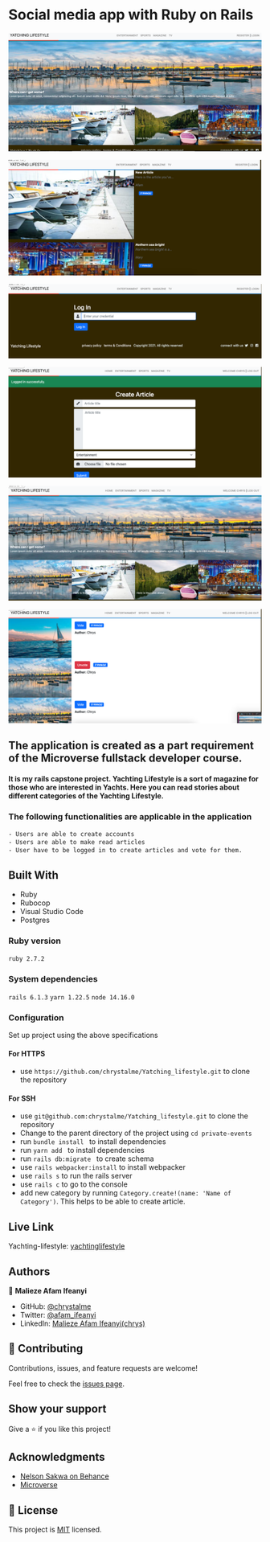 # Social media app with Ruby on Rails

![screenshot](./app/assets/images/Screenshot-2.png)

![screenshot](./app/assets/images/Screenshot-3.png)

![screenshot](./app/assets/images/Screenshot-4.png)

![screenshot](./app/assets/images/Screenshot-5.png)

![screenshot](./app/assets/images/Screenshot-6.png)

![screenshot](./app/assets/images/Screenshot-7.png)

## The application is created as a part requirement of the Microverse fullstack developer course.

#### It is my rails capstone project. Yachting Lifestyle is a sort of magazine for those who are interested in Yachts. Here you can read stories about different categories of the Yachting Lifestyle.

### The following functionalities are applicable in the application

    - Users are able to create accounts
    - Users are able to make read articles
    - User have to be logged in to create articles and vote for them.

## Built With

- Ruby
- Rubocop
- Visual Studio Code
- Postgres

### Ruby version

`ruby 2.7.2`

### System dependencies

`rails 6.1.3`
`yarn 1.22.5`
`node 14.16.0`

### Configuration

Set up project using the above specifications

#### For HTTPS

- use `https://github.com/chrystalme/Yatching_lifestyle.git` to clone the repository

#### For SSH

- use `git@github.com:chrystalme/Yatching_lifestyle.git` to clone the repository
- Change to the parent directory of the project using
  `cd private-events`
- run `bundle install ` to install dependencies
- run `yarn add ` to install dependencies
- run `rails db:migrate ` to create schema
- use `rails webpacker:install` to install webpacker
- use `rails s` to run the rails server
- use `rails c` to go to the console
- add new category by running `Category.create!(name: 'Name of Category')`. This helps to be able to create article.

## Live Link
Yachting-lifestyle: [yachtinglifestyle](http://yachting-lifestyle.herokuapp.com/)

## Authors

👤 **Malieze Afam Ifeanyi**

- GitHub: [@chrystalme](https://github.com/chrystalme)
- Twitter: [@afam_ifeanyi](https://twitter.com/afam_ifeanyi)
- LinkedIn: [Malieze Afam Ifeanyi(chrys)](https://linkedin.com/afam-chrys)

## 🤝 Contributing

Contributions, issues, and feature requests are welcome!

Feel free to check the [issues page](https://github.com/chrystalme/Yatching_lifestyle/issues).

## Show your support

Give a ⭐️ if you like this project!

## Acknowledgments

- [Nelson Sakwa on Behance](https://www.behance.net/sakwadesignstudio)
- [Microverse](https://microverse.com)

## 📝 License

This project is [MIT](https://mit-license.org/) licensed.
